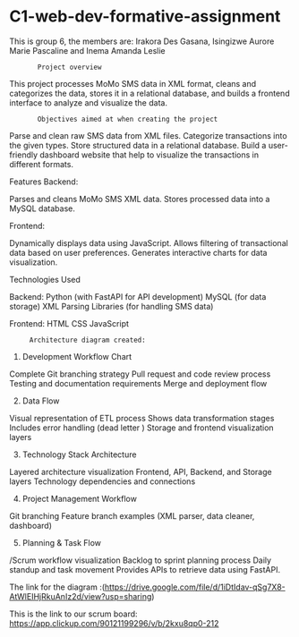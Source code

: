 # C1-web-dev-formative-assignment
This is group 6,
the members are: Irakora Des Gasana,
                 Isingizwe Aurore Marie Pascaline and
                 Inema Amanda Leslie

                 
           Project overview      
 This project processes MoMo SMS data in XML format, cleans and categorizes the data, stores it in a relational database, and builds a frontend interface to analyze and visualize the data.
           
           
           Objectives aimed at when creating the project
Parse and clean raw SMS data from XML files.
Categorize transactions into the given types.
Store structured data in a relational database.
Build a user-friendly dashboard website that help to visualize the transactions in different formats.

Features
Backend:

Parses and cleans MoMo SMS XML data.
Stores processed data into a MySQL database.

Frontend:

Dynamically displays data using JavaScript.
Allows filtering of transactional data based on user preferences.
Generates interactive charts for data visualization.

Technologies Used

Backend:
Python (with FastAPI for API development)
MySQL (for data storage)
XML Parsing Libraries (for handling SMS data)

Frontend:
HTML
CSS
JavaScript
         
         Architecture diagram created:

1. Development Workflow Chart

Complete Git branching strategy
Pull request and code review process
Testing and documentation requirements
Merge and deployment flow

2. Data Flow 

Visual representation of ETL process
Shows data transformation stages
Includes error handling (dead letter )
Storage and frontend visualization layers

3. Technology Stack Architecture

Layered architecture visualization
Frontend, API, Backend, and Storage layers
Technology dependencies and connections

4. Project Management Workflow

Git branching 
Feature branch examples (XML parser, data cleaner, dashboard)


5.  Planning & Task Flow

/Scrum workflow visualization
Backlog to sprint planning process
Daily standup and task movement
Provides APIs to retrieve data using FastAPI.

The link for the diagram :(https://drive.google.com/file/d/1iDtIdav-qSg7X8-AtWlEIHjRkuAnIz2d/view?usp=sharing)

This is the link to our scrum board: https://app.clickup.com/90121199296/v/b/2kxu8qp0-212


